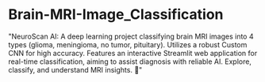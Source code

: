 # Brain-MRI-Image_Classification
"NeuroScan AI: A deep learning project classifying brain MRI images into 4 types (glioma, meningioma, no tumor, pituitary). Utilizes a robust Custom CNN for high accuracy. Features an interactive Streamlit web application for real-time classification, aiming to assist diagnosis with reliable AI. Explore, classify, and understand MRI insights. 🧠"
